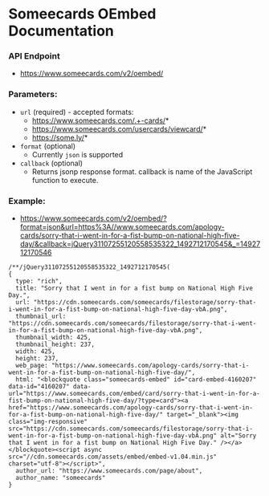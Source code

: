 # Someecards OEmbed Documentation

### API Endpoint

* https://www.someecards.com/v2/oembed/

### Parameters:

* `url` (required) - accepted formats:
  * https://www.someecards.com/.+-cards/*
  * https://www.someecards.com/usercards/viewcard/*
  * https://some.ly/*
* `format` (optional)
  * Currently `json` is supported
* `callback` (optional)
  * Returns jsonp response format. callback is name of the JavaScript function to execute.

### Example:

* https://www.someecards.com/v2/oembed/?format=json&url=https%3A//www.someecards.com/apology-cards/sorry-that-i-went-in-for-a-fist-bump-on-national-high-five-day/&callback=jQuery31107255120558535322_1492712170545&_=1492712170546
```
/**/jQuery31107255120558535322_1492712170545(
{
  type: "rich",
  title: "Sorry that I went in for a fist bump on National High Five Day.",
  url: "https://cdn.someecards.com/someecards/filestorage/sorry-that-i-went-in-for-a-fist-bump-on-national-high-five-day-vbA.png",
  thumbnail_url: "https://cdn.someecards.com/someecards/filestorage/sorry-that-i-went-in-for-a-fist-bump-on-national-high-five-day-vbA.png",
  thumbnail_width: 425,
  thumbnail_height: 237,
  width: 425,
  height: 237,
  web_page: "https://www.someecards.com/apology-cards/sorry-that-i-went-in-for-a-fist-bump-on-national-high-five-day/",
  html: "<blockquote class="someecards-embed" id="card-embed-4160207" data-id="4160207" data-url="https://www.someecards.com/embed/card/sorry-that-i-went-in-for-a-fist-bump-on-national-high-five-day/?type=card"><a href="https://www.someecards.com/apology-cards/sorry-that-i-went-in-for-a-fist-bump-on-national-high-five-day/" target="_blank"><img class="img-responsive" src="https://cdn.someecards.com/someecards/filestorage/sorry-that-i-went-in-for-a-fist-bump-on-national-high-five-day-vbA.png" alt="Sorry that I went in for a fist bump on National High Five Day." /></a></blockquote><script async src="//cdn.someecards.com/assets/embed/embed-v1.04.min.js" charset="utf-8"></script>",
  author_url: "https://www.someecards.com/page/about",
  author_name: "someecards"
}
```
